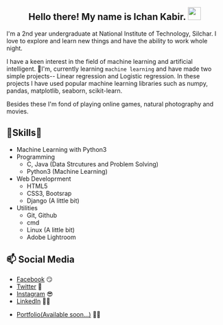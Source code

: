 <h2 align="center">Hello there! My name is Ichan Kabir. <img src="https://raw.githubusercontent.com/MartinHeinz/MartinHeinz/master/wave.gif" width="30px"></h2>

I'm a 2nd year undergraduate at National Institute of Technology, Silchar. I love to explore and learn new things and have the ability to work whole night.

I have a keen  interest in the field of machine learning and artificial intelligent. 🌱I'm, currently learning `machine learning` and have made two simple projects-- Linear regression and Logistic regression. In these projects I have used popular machine learning libraries such as numpy, pandas, matplotlib, seaborn, scikit-learn.

Besides these I'm fond of playing online games, natural photography and movies.

## 🎉Skills🎉
- Machine Learning with Python3
- Programming
    - C, Java (Data Strcutures and Problem Solving)
    - Python3 (Machine Learning)
- Web Developrment
    - HTML5
    - CSS3, Bootsrap
    - Django (A little bit)
- Utilities
    - Git, Github
    - cmd
    - Linux (A little bit)
    - Adobe Lightroom
## 📫 Social Media
- [Facebook](https://https://www.facebook.com/ikabir21/) 😏
- [Twitter](https://twitter.com/ikabir_21/) 🐤
- [Instagram](https://www.instagram.com/i.k.a.b.i.r/) 😎
- [LinkedIn](https://www.linkedin.com/in/ikabir/) 👨💼
<!-- [Website](https://stephenajulu.com) 😏🔗 -->
<!-- [Blog](https://ajulusthoughts.wordpress.com) 🤓💻 -->
- [Portfolio(Available soon...)](#) 🔗🔗

<!--
**ikabir21/ikabir21** is a ✨ _special_ ✨ repository because its `README.md` (this file) appears on your GitHub profile.

Here are some ideas to get you started:

- 🔭 I’m currently working on ...
- 🌱 I’m currently learning ...
- 👯 I’m looking to collaborate on ...
- 🤔 I’m looking for help with ...
- 💬 Ask me about ...
- 📫 How to reach me: ...
- 😄 Pronouns: ...
- ⚡ Fun fact: ...
-->
<!-- ![Kabir's Github Stats](https://github-readme-stats.vercel.app/api?username=ikabir21&show_icons=true&theme=radical) -->
